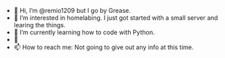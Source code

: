- 👋 Hi, I’m @remio1209 but I go by Grease.
- 👀 I’m interested in homelabing. I just got started with a small server and learing the things.
- 🌱 I’m currently learning how to code with Python.
- 💞️ 
- 📫 How to reach me: Not going to give out any info at this time.

<!---
remio1209/remio1209 is a ✨ special ✨ repository because its `README.md` (this file) appears on your GitHub profile.
You can click the Preview link to take a look at your changes.
--->
